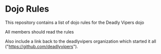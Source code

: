 Dojo Rules
==========

This repository contains a list of dojo rules for the Deadly Vipers dojo


All members should read the rules

Also include a link back to the deadlyvipers organization which started it all ("https://github.com/deadlyvipers").
